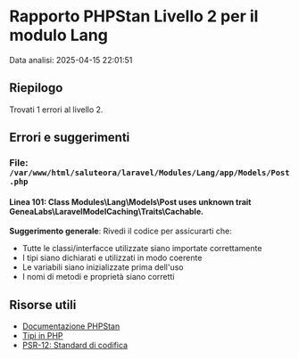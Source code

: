 # Rapporto PHPStan Livello 2 per il modulo Lang

Data analisi: 2025-04-15 22:01:51

## Riepilogo

Trovati 1 errori al livello 2.

## Errori e suggerimenti

### File: `/var/www/html/saluteora/laravel/Modules/Lang/app/Models/Post.php`

#### Linea 101: Class Modules\Lang\Models\Post uses unknown trait GeneaLabs\LaravelModelCaching\Traits\Cachable.

**Suggerimento generale**: Rivedi il codice per assicurarti che:
- Tutte le classi/interfacce utilizzate siano importate correttamente
- I tipi siano dichiarati e utilizzati in modo coerente
- Le variabili siano inizializzate prima dell'uso
- I nomi di metodi e proprietà siano corretti

## Risorse utili

- [Documentazione PHPStan](https://phpstan.org/user-guide/getting-started)
- [Tipi in PHP](https://www.php.net/manual/en/language.types.declarations.php)
- [PSR-12: Standard di codifica](https://www.php-fig.org/psr/psr-12/)

